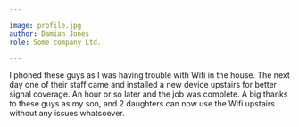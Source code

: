 ```yaml
---

image: profile.jpg
author: Damian Jones
role: Some company Ltd.

---
```


I phoned these guys as I was having trouble with Wifi in the house. The next day one of their staff came and installed a new device upstairs for better signal coverage. An hour or so later and the job was complete. A big thanks to these guys as my son, and 2 daughters can now use the Wifi upstairs without any issues whatsoever. 